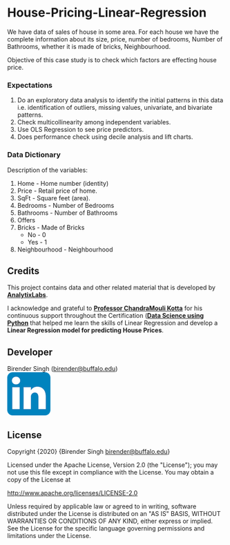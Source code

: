 # House-Pricing-Linear-Regression

We have data of sales of house in some area. For each house we have the complete information about its size, price, number of bedrooms, Number of Bathrooms, whether it is made of bricks, Neighbourhood.

Objective of this case study is to check which factors are effecting house price.

### Expectations

1. Do an exploratory data analysis to identify the initial patterns in this data i.e. identification of outliers, missing values, univariate, and bivariate patterns.
2. Check multicollinearity among independent variables.
3. Use OLS Regression to see price predictors.
4. Does performance check using decile analysis and lift charts.

### Data Dictionary

Description of the variables:
1. Home - Home number (identity)
2. Price - Retail price of home.
3. SqFt - Square feet (area).
4. Bedrooms - Number of Bedrooms 
5. Bathrooms - Number of Bathrooms
6. Offers
7. Bricks - Made of Bricks
    - No - 0 
    - Yes - 1
8. Neighbourhood - Neighbourhood

Credits
-------
This project contains data and other related material that is developed by [**AnalytixLabs**](https://www.analytixlabs.co.in).

I acknowledge and grateful to [**Professor ChandraMouli Kotta**](https://www.linkedin.com/in/chandra-mouli-kotta-kota-09620713/) for his continuous support throughout the Certification ([**Data Science using Python**](https://www.analytixlabs.co.in/data-science-using-python) that helped me learn the skills of Linear Regression and develop a **Linear Regression model for predicting House Prices**.


Developer
---------
Birender Singh (birender@buffalo.edu)</br>
[![linkedin](https://github.com/IamBirender/content/blob/master/ic_linkedin.png)](https://www.linkedin.com/in/singhbirender)


License
----------
Copyright {2020} 
{Birender Singh birender@buffalo.edu} 

Licensed under the Apache License, Version 2.0 (the "License"); you may not use this file except in compliance with the License. You may obtain a copy of the License at

http://www.apache.org/licenses/LICENSE-2.0

Unless required by applicable law or agreed to in writing, software distributed under the License is distributed on an "AS IS" BASIS, WITHOUT WARRANTIES OR CONDITIONS OF ANY KIND, either express or implied. See the License for the specific language governing permissions and limitations under the License.
